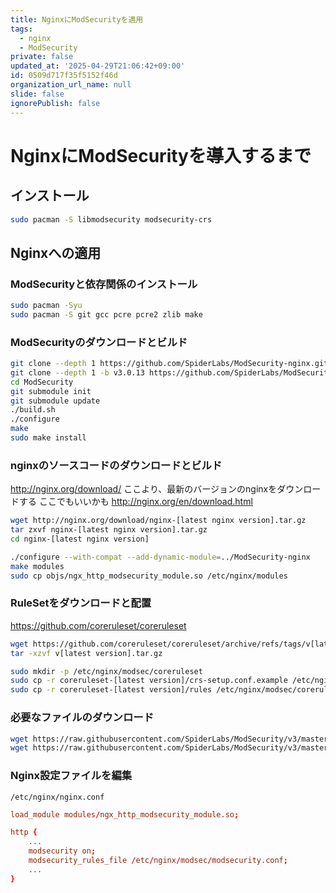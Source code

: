 ```yaml
---
title: NginxにModSecurityを適用
tags:
  - nginx
  - ModSecurity
private: false
updated_at: '2025-04-29T21:06:42+09:00'
id: 0509d717f35f5152f46d
organization_url_name: null
slide: false
ignorePublish: false
---
```


<!--
Copyright (c) 2025 verazza
This file is distributed under the terms of the Creative Commons Attribution-NonCommercial-ShareAlike 4.0 International License.
See the LICENSE file in the source directory for details.
(https://creativecommons.org/licenses/by-nc-sa/4.0/)
-->

# NginxにModSecurityを導入するまで

## インストール
```bash
sudo pacman -S libmodsecurity modsecurity-crs
```

## Nginxへの適用

### ModSecurityと依存関係のインストール
```bash
sudo pacman -Syu
sudo pacman -S git gcc pcre pcre2 zlib make
```

### ModSecurityのダウンロードとビルド
```bash
git clone --depth 1 https://github.com/SpiderLabs/ModSecurity-nginx.git
git clone --depth 1 -b v3.0.13 https://github.com/SpiderLabs/ModSecurity
cd ModSecurity
git submodule init
git submodule update
./build.sh
./configure
make
sudo make install
```

### nginxのソースコードのダウンロードとビルド
http://nginx.org/download/
ここより、最新のバージョンのnginxをダウンロードする
ここでもいいかも
http://nginx.org/en/download.html

```bash
wget http://nginx.org/download/nginx-[latest nginx version].tar.gz
tar zxvf nginx-[latest nginx version].tar.gz
cd nginx-[latest nginx version]

./configure --with-compat --add-dynamic-module=../ModSecurity-nginx
make modules
sudo cp objs/ngx_http_modsecurity_module.so /etc/nginx/modules
```

### RuleSetをダウンロードと配置
https://github.com/coreruleset/coreruleset

```bash
wget https://github.com/coreruleset/coreruleset/archive/refs/tags/v[latest version].tar.gz
tar -xzvf v[latest version].tar.gz

sudo mkdir -p /etc/nginx/modsec/coreruleset
sudo cp -r coreruleset-[latest version]/crs-setup.conf.example /etc/nginx/modsec/coreruleset/crs-setup.conf
sudo cp -r coreruleset-[latest version]/rules /etc/nginx/modsec/coreruleset/
```

### 必要なファイルのダウンロード
```bash
wget https://raw.githubusercontent.com/SpiderLabs/ModSecurity/v3/master/modsecurity.conf-recommended -O /etc/nginx/modsec/modsecurity.conf
wget https://raw.githubusercontent.com/SpiderLabs/ModSecurity/v3/master/unicode.mapping -O /etc/nginx/modsec/unicode.mapping
```

### Nginx設定ファイルを編集
`/etc/nginx/nginx.conf`
```conf
load_module modules/ngx_http_modsecurity_module.so;

http {
    ...
    modsecurity on;
    modsecurity_rules_file /etc/nginx/modsec/modsecurity.conf;
    ...
}
```

